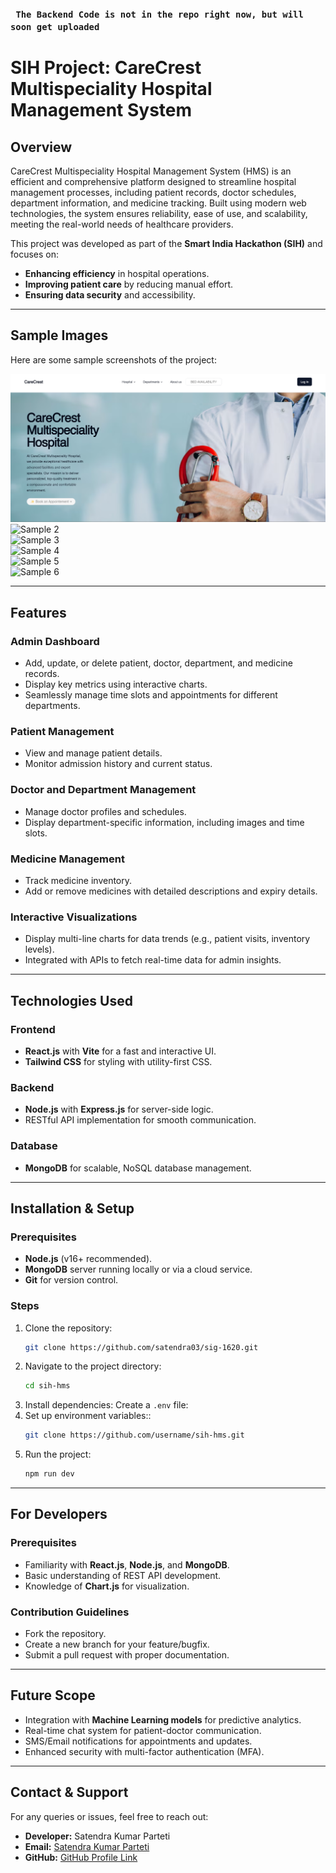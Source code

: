 ### ``` The Backend Code is not in the repo right now, but will soon get uploaded```

# **SIH Project: CareCrest Multispeciality Hospital Management System**

## **Overview**
CareCrest Multispeciality Hospital Management System (HMS) is an efficient and comprehensive platform designed to streamline hospital management processes, including patient records, doctor schedules, department information, and medicine tracking. Built using modern web technologies, the system ensures reliability, ease of use, and scalability, meeting the real-world needs of healthcare providers.

This project was developed as part of the **Smart India Hackathon (SIH)** and focuses on:
- **Enhancing efficiency** in hospital operations.
- **Improving patient care** by reducing manual effort.
- **Ensuring data security** and accessibility.

---

## **Sample Images**
Here are some sample screenshots of the project:

![Sample 1](/Samples/Home%20page.png)  
![Sample 2](/Samples/sample2.png)  
![Sample 3](/Samples/sample3.png)  
![Sample 4](/Samples/sample4.png)  
![Sample 5](/Samples/sample5.png)  
![Sample 6](/Samples/sample6.png)  

---

## **Features**
### **Admin Dashboard**
- Add, update, or delete patient, doctor, department, and medicine records.
- Display key metrics using interactive charts.
- Seamlessly manage time slots and appointments for different departments.

### **Patient Management**
- View and manage patient details.
- Monitor admission history and current status.

### **Doctor and Department Management**
- Manage doctor profiles and schedules.
- Display department-specific information, including images and time slots.

### **Medicine Management**
- Track medicine inventory.
- Add or remove medicines with detailed descriptions and expiry details.

### **Interactive Visualizations**
- Display multi-line charts for data trends (e.g., patient visits, inventory levels).
- Integrated with APIs to fetch real-time data for admin insights.

---

## **Technologies Used**
### **Frontend**
- **React.js** with **Vite** for a fast and interactive UI.
- **Tailwind CSS** for styling with utility-first CSS.

### **Backend**
- **Node.js** with **Express.js** for server-side logic.
- RESTful API implementation for smooth communication.

### **Database**
- **MongoDB** for scalable, NoSQL database management.

---

## **Installation & Setup**
### Prerequisites
- **Node.js** (v16+ recommended).
- **MongoDB** server running locally or via a cloud service.
- **Git** for version control.

### Steps
1. Clone the repository:
   ```bash
   git clone https://github.com/satendra03/sig-1620.git
   ```
2. Navigate to the project directory:
   ```bash
   cd sih-hms
   ```
3. Install dependencies:
   Create a `.env` file:
4. Set up environment variables::
   ```bash
   git clone https://github.com/username/sih-hms.git
   ```
5. Run the project:
   ```bash
   npm run dev
   ```

---
## **For Developers**
### **Prerequisites**
- Familiarity with **React.js**, **Node.js**, and **MongoDB**.
- Basic understanding of REST API development.
- Knowledge of **Chart.js** for visualization.

### **Contribution Guidelines**
- Fork the repository.
- Create a new branch for your feature/bugfix.
- Submit a pull request with proper documentation.

---

## **Future Scope**
- Integration with **Machine Learning models** for predictive analytics.
- Real-time chat system for patient-doctor communication.
- SMS/Email notifications for appointments and updates.
- Enhanced security with multi-factor authentication (MFA).

---

## **Contact & Support**
For any queries or issues, feel free to reach out:

- **Developer:** Satendra Kumar Parteti  
- **Email:** [Satendra Kumar Parteti](mailto:satendrakumarparteti.work@gmail.com)  
- **GitHub:** [GitHub Profile Link](https://github.com/satendra03)  

